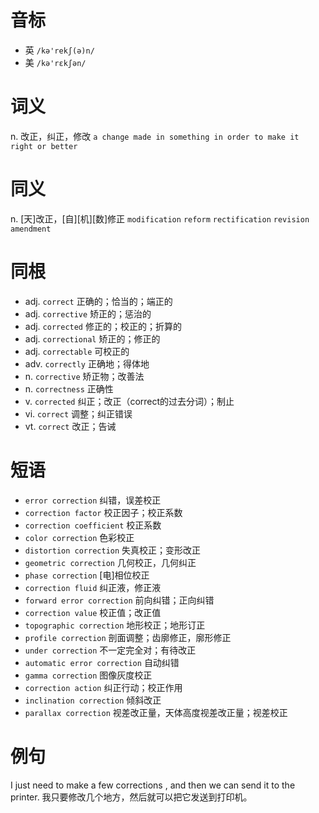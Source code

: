 # 音标

- 英 `/kə'rekʃ(ə)n/`
- 美 `/kə'rɛkʃən/`

# 词义

n. 改正，纠正，修改
`a change made in something in order to make it right or better`

# 同义

n. [天]改正，[自][机][数]修正
`modification` `reform` `rectification` `revision` `amendment`

# 同根

- adj. `correct` 正确的；恰当的；端正的
- adj. `corrective` 矫正的；惩治的
- adj. `corrected` 修正的；校正的；折算的
- adj. `correctional` 矫正的；修正的
- adj. `correctable` 可校正的
- adv. `correctly` 正确地；得体地
- n. `corrective` 矫正物；改善法
- n. `correctness` 正确性
- v. `corrected` 纠正；改正（correct的过去分词）；制止
- vi. `correct` 调整；纠正错误
- vt. `correct` 改正；告诫

# 短语

- `error correction` 纠错，误差校正
- `correction factor` 校正因子；校正系数
- `correction coefficient` 校正系数
- `color correction` 色彩校正
- `distortion correction` 失真校正；变形改正
- `geometric correction` 几何校正，几何纠正
- `phase correction` [电]相位校正
- `correction fluid` 纠正液，修正液
- `forward error correction` 前向纠错；正向纠错
- `correction value` 校正值；改正值
- `topographic correction` 地形校正；地形订正
- `profile correction` 剖面调整；齿廓修正，廓形修正
- `under correction` 不一定完全对；有待改正
- `automatic error correction` 自动纠错
- `gamma correction` 图像灰度校正
- `correction action` 纠正行动；校正作用
- `inclination correction` 倾斜改正
- `parallax correction` 视差改正量，天体高度视差改正量；视差校正

# 例句

I just need to make a few corrections , and then we can send it to the printer.
我只要修改几个地方，然后就可以把它发送到打印机。



